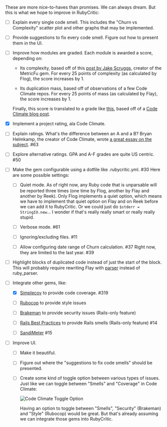 These are more nice-to-haves than promises. We can always dream. But this is what we hope to improve in RubyCritic:

- [ ] Explain every single code smell. This includes the "Churn vs Complexity" scatter plot and other graphs that may be implemented.

- [ ] Provide suggestions to fix every code smell. Figure out how to present them in the UI.

- [ ] Improve how modules are graded. Each module is awarded a score, depending on:

   * Its complexity, based off of this [post by Jake Scruggs](http://jakescruggs.blogspot.pt/2008/08/whats-good-flog-score.html), creator of the MetricFu gem. For every 25 points of complexity (as calculated by Flog), the score increases by 1.

   * Its duplication mass, based off of observations of a few Code Climate repos. For every 25 points of mass (as calculated by Flay), the score increases by 1.

  Finally, this score is translated to a grade like [this](https://github.com/whitesmith/rubycritic/blob/43005e7b76dd0c648c7715133e42afdd6ea9a065/lib/rubycritic/core/rating.rb), based off of a [Code Climate blog post](http://blog.codeclimate.com/blog/2012/10/17/7-ways-to-decompose-fat-activerecord-models/#value-objects).

- [x] Implement a project rating, ala Code Climate.

- [ ] Explain ratings. What's the difference between an A and a B? Bryan Helmkamp, the creator of Code Climate, wrote [a great essay on the subject](https://gist.github.com/brynary/21369b5892525e1bd102). #63

- [ ] Explore alternative ratings. GPA and A-F grades are quite US centric. #50

- [ ] Make the gem configurable using a dotfile like .rubycritic.yml. #30
      Here are some possible settings:

   - [ ] Quiet mode. As of right now, any Ruby code that is unparsable will be reported three times (one time by Flog, another by Flay and another by Reek). Only Flog implements a quiet option, which means we have to implement that quiet option on Flay and on Reek before we can add it to RubyCritic. Or we could just do `$stderr = StringIO.new`... I wonder if that's really really smart or really really stupid.

   - [ ] Verbose mode. #61

   - [ ] Ignoring/excluding files. #11

   - [ ] Allow configuring date range of Churn calculation. #37 Right now, they are limited to the last year. #39

- [ ] Highlight blocks of duplicated code instead of just the start of the block. This will probably require rewriting Flay with [parser](https://github.com/whitequark/parser) instead of ruby_parser.

- [ ] Integrate other gems, like:

   - [x] [Simplecov](https://github.com/colszowka/simplecov) to provide code coverage. #319

   - [ ] [Rubocop](https://github.com/bbatsov/rubocop/) to provide style issues

   - [ ] [Brakeman](https://github.com/presidentbeef/brakeman) to provide security issues (Rails-only feature)

   - [ ] [Rails Best Practices](https://github.com/railsbp/rails_best_practices) to provide Rails smells (Rails-only feature) #14

   - [ ] [SandiMeter](https://github.com/makaroni4/sandi_meter) #15

- [ ] Improve UI.

   - [ ] Make it beautiful.

   - [ ] Figure out where the "suggestions to fix code smells" should be presented.

   - [ ] Create some kind of toggle option between various types of issues. Just like we can toggle between "Smells" and "Coverage" in Code Climate:

     ![Code Climate Toggle Option](https://camo.githubusercontent.com/d97fc62dae6ebef1f35bda91942d4a6bacc445b2/687474703a2f2f626c6f672e636f6465636c696d6174652e636f6d2f696d616765732f706f7374732f74657374696e672e676966)

     Having an option to toggle between "Smells", "Security" (Brakeman) and "Style" (Rubocop) would be great. But that's already assuming we can integrate those gems into RubyCritic.
